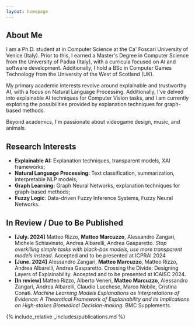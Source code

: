 ```yaml
---
layout: homepage
---
```


## About Me

I am a Ph.D. student at in Computer Science at the Ca' Foscari University of Venice (Italy). Prior to this, I earned a Master's Degree in Computer Science from the University of Padua (Italy), with a curricula focused on AI and software development. Additionally, I hold a BSc in Computer Games Technology from the University of the West of Scotland (UK).

My primary academic interests revolve around explainable and trustworthy AI, with a focus on Natural Language Processing. Additionally, I've delved into explainable AI techniques for Computer Vision tasks, and I am currently exploring the possibilities provided by explanation techniques for graph-based methods.

Beyond academics, I'm passionate about videogame design, music, and animals.

## Research Interests

- **Explainable AI:** Explanation techniques, transparent models, XAI frameworks;
- **Natural Language Processing:** Text classification, summarization, interpretable NLP models;
- **Graph Learning:** Graph Neural Networks, explanation techniques for graph-based methods;
- **Fuzzy Logic**: Data-driven Fuzzy Inference Systems, Fuzzy Neural Networks.

## In Review / Due to Be Published
- **[July. 2024]** Matteo Rizzo, **Matteo Marcuzzo**, Alessandro Zangari, Michele Schiavinato, Andrea Albarelli, Andrea Gasparetto. _Stop overkilling simple tasks with black-box models, use more transparent models instead_. Accepted and to be presented at ICPRAI 2024
- **[June. 2024]** Alessandro Zangari, **Matteo Marcuzzo**, Matteo Rizzo, Andrea Albarelli, Andrea Gasparetto. Crossing the Divide: Designing Layers of Explainability. Accepted and to be presented at ICAISC 2024.
- **[In review]**  Matteo Rizzo, Alberto Veneri, **Matteo Marcuzzo**, Alessandro Zangari, Andrea Albarelli, Claudio Lucchese, Marco Nobile, Cristina Conati. _Machine Learning Models Explanations as Interpretations of Evidence: A Theoretical Framework of Explainability and its Implications on High-stakes Biomedical Decision-making_. BMC Supplements.

{% include_relative _includes/publications.md %}

